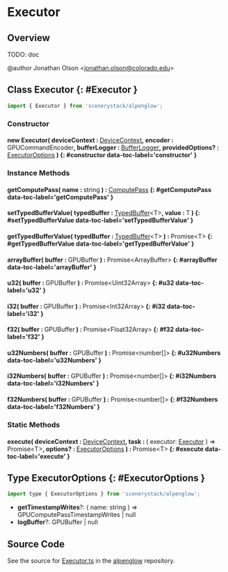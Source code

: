 # Executor

## Overview

TODO: doc

@author Jonathan Olson &lt;jonathan.olson@colorado.edu&gt;

## Class Executor {: #Executor }


```js
import { Executor } from 'scenerystack/alpenglow';
```
### Constructor

#### new Executor( deviceContext : <span style="font-weight: 400;">[DeviceContext](../alpenglow/DeviceContext.md)</span>, encoder : <span style="font-weight: 400;">GPUCommandEncoder</span>, bufferLogger : <span style="font-weight: 400;">[BufferLogger](../alpenglow/BufferLogger.md)</span>, providedOptions? : <span style="font-weight: 400;">[ExecutorOptions](../alpenglow/Executor.md#ExecutorOptions)</span> ) {: #constructor data-toc-label='constructor' }

### Instance Methods

#### getComputePass( name : <span style="font-weight: 400;"><span style="color: hsla(calc(var(--md-hue) + 180deg),80%,40%,1);">string</span></span> ) : <span style="font-weight: 400;">[ComputePass](../alpenglow/ComputePass.md)</span> {: #getComputePass data-toc-label='getComputePass' }

#### setTypedBufferValue( typedBuffer : <span style="font-weight: 400;">[TypedBuffer](../alpenglow/TypedBuffer.md)&lt;T&gt;</span>, value : <span style="font-weight: 400;">T</span> ) {: #setTypedBufferValue data-toc-label='setTypedBufferValue' }

#### getTypedBufferValue( typedBuffer : <span style="font-weight: 400;">[TypedBuffer](../alpenglow/TypedBuffer.md)&lt;T&gt;</span> ) : <span style="font-weight: 400;">Promise&lt;T&gt;</span> {: #getTypedBufferValue data-toc-label='getTypedBufferValue' }

#### arrayBuffer( buffer : <span style="font-weight: 400;">GPUBuffer</span> ) : <span style="font-weight: 400;">Promise&lt;ArrayBuffer&gt;</span> {: #arrayBuffer data-toc-label='arrayBuffer' }

#### u32( buffer : <span style="font-weight: 400;">GPUBuffer</span> ) : <span style="font-weight: 400;">Promise&lt;Uint32Array&gt;</span> {: #u32 data-toc-label='u32' }

#### i32( buffer : <span style="font-weight: 400;">GPUBuffer</span> ) : <span style="font-weight: 400;">Promise&lt;Int32Array&gt;</span> {: #i32 data-toc-label='i32' }

#### f32( buffer : <span style="font-weight: 400;">GPUBuffer</span> ) : <span style="font-weight: 400;">Promise&lt;Float32Array&gt;</span> {: #f32 data-toc-label='f32' }

#### u32Numbers( buffer : <span style="font-weight: 400;">GPUBuffer</span> ) : <span style="font-weight: 400;">Promise&lt;<span style="color: hsla(calc(var(--md-hue) + 180deg),80%,40%,1);">number</span>[]&gt;</span> {: #u32Numbers data-toc-label='u32Numbers' }

#### i32Numbers( buffer : <span style="font-weight: 400;">GPUBuffer</span> ) : <span style="font-weight: 400;">Promise&lt;<span style="color: hsla(calc(var(--md-hue) + 180deg),80%,40%,1);">number</span>[]&gt;</span> {: #i32Numbers data-toc-label='i32Numbers' }

#### f32Numbers( buffer : <span style="font-weight: 400;">GPUBuffer</span> ) : <span style="font-weight: 400;">Promise&lt;<span style="color: hsla(calc(var(--md-hue) + 180deg),80%,40%,1);">number</span>[]&gt;</span> {: #f32Numbers data-toc-label='f32Numbers' }

### Static Methods

#### execute( deviceContext : <span style="font-weight: 400;">[DeviceContext](../alpenglow/DeviceContext.md)</span>, task : <span style="font-weight: 400;">( executor: [Executor](../alpenglow/Executor.md) ) =&gt; Promise&lt;T&gt;</span>, options? : <span style="font-weight: 400;">[ExecutorOptions](../alpenglow/Executor.md#ExecutorOptions)</span> ) : <span style="font-weight: 400;">Promise&lt;T&gt;</span> {: #execute data-toc-label='execute' }



## Type ExecutorOptions {: #ExecutorOptions }


```js
import type { ExecutorOptions } from 'scenerystack/alpenglow';
```


- **getTimestampWrites**?: ( name: <span style="color: hsla(calc(var(--md-hue) + 180deg),80%,40%,1);">string</span> ) =&gt; GPUComputePassTimestampWrites | <span style="color: hsla(calc(var(--md-hue) + 180deg),80%,40%,1);">null</span>
- **logBuffer**?: GPUBuffer | <span style="color: hsla(calc(var(--md-hue) + 180deg),80%,40%,1);">null</span>




## Source Code

See the source for [Executor.ts](https://github.com/phetsims/alpenglow/blob/main/js/webgpu/compute/Executor.ts) in the [alpenglow](https://github.com/phetsims/alpenglow) repository.
